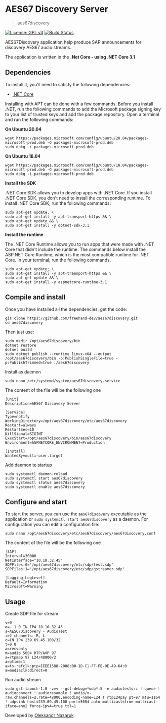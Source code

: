 AES67 Discovery Server
======

> aes67discovery

[![License: GPL v3](https://img.shields.io/badge/License-GPLv3-brightgreen.svg)](COPYING)
[![Build Status](https://dev.azure.com/oleksandr-nazaruk/aes67discovery/_apis/build/status/aes67discovery-CI)](https://dev.azure.com/oleksandr-nazaruk/aes67discovery/_apis/build/status/aes67discovery-CI)


AES67Discovery application help produce SAP announcements for discovery AES67 audio streams.

The application is written in the **.Net Core - using .NET Core 3.1**


## Dependencies
To install it, you'll need to satisfy the following dependencies:

* [.NET Core](https://dotnet.microsoft.com/download)

Installing with APT can be done with a few commands. Before you install .NET, run the following commands to add the Microsoft package signing key to your list of trusted keys and add the package repository.
Open a terminal and run the following commands:

<b>On Ubuntu 20.04</b>

	wget https://packages.microsoft.com/config/ubuntu/20.04/packages-microsoft-prod.deb -O packages-microsoft-prod.deb
	sudo dpkg -i packages-microsoft-prod.deb

<b>On Ubuntu 18.04</b>

	wget https://packages.microsoft.com/config/ubuntu/18.04/packages-microsoft-prod.deb -O packages-microsoft-prod.deb
	sudo dpkg -i packages-microsoft-prod.deb


<b>Install the SDK</b>

.NET Core SDK allows you to develop apps with .NET Core. If you install .NET Core SDK, you don't need to install the corresponding runtime. To install .NET Core SDK, run the following commands:

	sudo apt-get update; \
	sudo apt-get install -y apt-transport-https && \
	sudo apt-get update && \
	sudo apt-get install -y dotnet-sdk-3.1

<b>Install the runtime</b>

The .NET Core Runtime allows you to run apps that were made with .NET Core that didn't include the runtime. The commands below install the ASP.NET Core Runtime, which is the most compatible runtime for .NET Core. In your terminal, run the following commands.

	sudo apt-get update; \
  	sudo apt-get install -y apt-transport-https && \
  	sudo apt-get update && \
  	sudo apt-get install -y aspnetcore-runtime-3.1


## Compile and install
Once you have installed all the dependencies, get the code:

	git clone https://github.com/freehand-dev/aes67discovery.git
	cd aes67discovery

Then just use:

	sudo mkdir /opt/aes67discovery/bin
	dotnet restore
	dotnet build
	sudo dotnet publish --runtime linux-x64 --output /opt/aes67discovery/bin -p:PublishSingleFile=true -p:PublishTrimmed=true ./aes67discovery

Install as daemon
   
	sudo nano /etc/systemd/system/aes67discovery.service

The content of the file will be the following one

	[Unit]
	Description=AES67 Discovery Server

	[Service]
	Type=notify
	WorkingDirectory=/opt/aes67discovery/etc/aes67discovery
	Restart=always
	RestartSec=10
	KillSignal=SIGINT
	ExecStart=/opt/aes67discovery/bin/aes67discovery
	Environment=ASPNETCORE_ENVIRONMENT=Production 

	[Install]
	WantedBy=multi-user.target

Add daemon to startup

	sudo systemctl daemon-reload
	sudo systemctl start aes67discovery
	sudo systemctl status aes67discovery
	sudo systemctl enable aes67discovery


## Configure and start
To start the server, you can use the `aes67discovery` executable as the application or `sudo systemctl start aes67discovery` as a daemon. For configuration you can edit a configuration file:

	sudo nano /opt/aes67discovery/etc/aes67discovery/aes67discovery.conf

The content of the file will be the following one

	[SAP]
	Interval=30000
	NetInterface="10.10.32.45"
	SDPFiles:0="/opt/aes67discovery/etc/sdp/test.sdp"
	SDPFiles:1="/opt/aes67discovery/etc/sdp/gstreamer.sdp"

	[Logging:LogLevel]
	Default=Information
	Microsoft=Warning

## Usage

Create SDP file for stream

   	v=0
	o=- 1 0 IN IP4 10.10.32.45
	s=AES67Discovery - AudioTest
	i=2 channels: R, L
	c=IN IP4 239.69.45.100/32
	t=0 0
	a=recvonly
	m=audio 5004 RTP/AVP 97
	a=rtpmap:97 L24/48000/2
	a=ptime:1
	a=ts-refclk:ptp=IEEE1588-2008:00-1D-C1-FF-FE-0E-49-64:0
	a=mediaclk:direct=0


Run audio stream

	sudo gst-launch-1.0 -vvv --gst-debug=*udp*:5 -e audiotestsrc ! queue ! audioconvert ! audioresample ! audio/x-raw,channels=2,rate=48000,encoding-name=L24 ! rtpL24pay pt=97 mtu=1164 ! udpsink host=239.69.45.100 port=5004 auto-multicast=true multicast-iface=eno2 force-ipv4=true ttl=1


Developed by [Oleksandr Nazaruk](https://github.com/freehand-dev)
